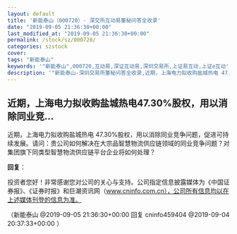 ```yaml
---
layout: default
title: '新能泰山（000720）- 深交所互动易董秘问答全收录'
date: "2019-09-05 21:36:30+00:00"
last_modified_at: "2019-09-05 21:36:30+00:00"
permalink: /stock/sz/000720/
categories: szstock
cover: 
tags: "新能泰山"
keywords: '"新能泰山",000720,互动易,深证互动易,深圳交易所,上证易互动,上证e互动'
description: '"新能泰山-深圳交易所董秘问答全收录,近期，上海电力拟收购盐城热电 47.30%股权，用以消除同业竞争问题，促进可持续发展。请问：贵公司如何解决在大宗品智慧物流供应链领域的同业竞争问题？对集团旗下同类型智慧物流供应链平台企业将如何处理？"'
---
```


## 近期，上海电力拟收购盐城热电47.30%股权，用以消除同业竞...

近期，上海电力拟收购盐城热电 47.30%股权，用以消除同业竞争问题，促进可持续发展。请问：贵公司如何解决在大宗品智慧物流供应链领域的同业竞争问题？对集团旗下同类型智慧物流供应链平台企业将如何处理？

**回复**：

投资者您好！非常感谢您对公司的关心与支持。公司指定信息披露媒体为《中国证券报》、《证券时报》和巨潮资讯网（www.cninfo.com.cn），公司所有信息均以在上述媒体刊登的信息为准。 

（新能泰山  @2019-09-05 21:36:30+00:00 回复 cninfo459404  @2019-09-04 20:37:33+00:00 ）

